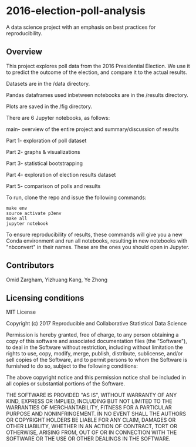 # 2016-election-poll-analysis
A data science project with an emphasis on best practices for reproducibility.

## Overview
This project explores poll data from the 2016 Presidential Election. We use it to predict the outcome of the election, and compare it to the actual results.

Datasets are in the /data directory.

Pandas dataframes used inbetween notebooks are in the /results directory.

Plots are saved in the /fig directory.

There are 6 Jupyter notebooks, as follows:

main- overview of the entire project and summary/discussion of results

Part 1- exploration of poll dataset

Part 2- graphs & visualizations

Part 3- statistical bootstrapping 

Part 4- exploration of election results dataset

Part 5- comparison of polls and results

To run, clone the repo and issue the following commands:

```
make env
source activate p3env
make all
jupyter notebook
```
To ensure reproducibility of results, these commands will give you a new Conda environment and run all notebooks, resulting in new notebooks with "nbconvert" in their names. These are the ones you should open in Jupyter. 

## Contributors
Omid Zargham, Yizhuang Kang, Ye Zhong

## Licensing conditions
MIT License

Copyright (c) 2017 Reproducible and Collaborative Statistical Data Science

Permission is hereby granted, free of charge, to any person obtaining a copy
of this software and associated documentation files (the "Software"), to deal
in the Software without restriction, including without limitation the rights
to use, copy, modify, merge, publish, distribute, sublicense, and/or sell
copies of the Software, and to permit persons to whom the Software is
furnished to do so, subject to the following conditions:

The above copyright notice and this permission notice shall be included in all
copies or substantial portions of the Software.

THE SOFTWARE IS PROVIDED "AS IS", WITHOUT WARRANTY OF ANY KIND, EXPRESS OR
IMPLIED, INCLUDING BUT NOT LIMITED TO THE WARRANTIES OF MERCHANTABILITY,
FITNESS FOR A PARTICULAR PURPOSE AND NONINFRINGEMENT. IN NO EVENT SHALL THE
AUTHORS OR COPYRIGHT HOLDERS BE LIABLE FOR ANY CLAIM, DAMAGES OR OTHER
LIABILITY, WHETHER IN AN ACTION OF CONTRACT, TORT OR OTHERWISE, ARISING FROM,
OUT OF OR IN CONNECTION WITH THE SOFTWARE OR THE USE OR OTHER DEALINGS IN THE
SOFTWARE.
